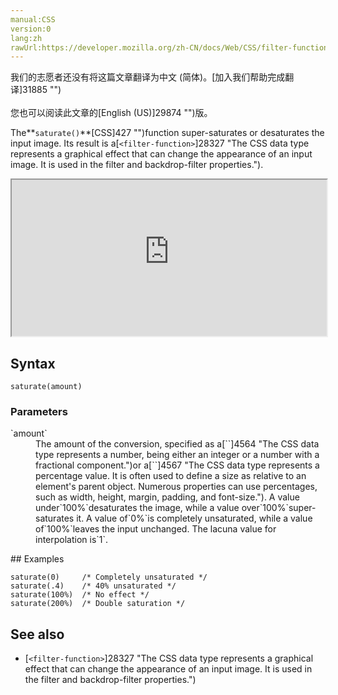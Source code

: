 ```yaml
---
manual:CSS
version:0
lang:zh
rawUrl:https://developer.mozilla.org/zh-CN/docs/Web/CSS/filter-function/saturate
---
```




<bdi>我们的志愿者还没有将这篇文章翻译为<bdi>中文 (简体)</bdi>。[加入我们帮助完成翻译]31885 "")<br></br>您也可以阅读此文章的[English (US)]29874 "")版。</bdi>






The**`saturate()`**[CSS]427 "")function super-saturates or desaturates the input image. Its result is a[`<filter-function>`]28327 "The <filter-function> CSS data type represents a graphical effect that can change the appearance of an input image. It is used in the filter and backdrop-filter properties.").

<iframe src='https://interactive-examples.mdn.mozilla.net/pages/css/function-saturate.html' width='100%' height='250'></iframe>

## Syntax<a name="Syntax"></a>

```
saturate(amount)
```

### Parameters<a name="Parameters"></a>
<dl><dt id=''>`amount`</dt><dd>The amount of the conversion, specified as a[`<number>`]4564 "The <number> CSS data type represents a number, being either an integer or a number with a fractional component.")or a[`<percentage>`]4567 "The <percentage> CSS data type represents a percentage value. It is often used to define a size as relative to an element's parent object. Numerous properties can use percentages, such as width, height, margin, padding, and font-size."). A value under`100%`desaturates the image, while a value over`100%`super-saturates it. A value of`0%`is completely unsaturated, while a value of`100%`leaves the input unchanged. The lacuna value for interpolation is`1`.</dd></dl>
## Examples<a name="Examples"></a>

```
saturate(0)     /* Completely unsaturated */
saturate(.4)    /* 40% unsaturated */
saturate(100%)  /* No effect */
saturate(200%)  /* Double saturation */
```

## See also<a name="See_also"></a>

* [`<filter-function>`]28327 "The <filter-function> CSS data type represents a graphical effect that can change the appearance of an input image. It is used in the filter and backdrop-filter properties.")




